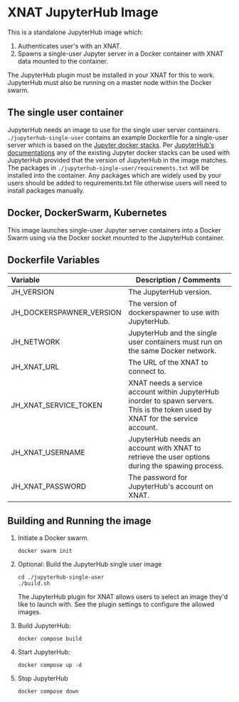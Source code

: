 XNAT JupyterHub Image 
=====================

This is a standalone JupyterHub image which:
1) Authenticates user's with an XNAT.
2) Spawns a single-user Jupyter server in a Docker container with XNAT data mounted to the container.

The JupyterHub plugin must be installed in your XNAT for this to work. JupyterHub must also be running on a master node within the Docker swarm.

## The single user container
JupyterHub needs an image to use for the single user server containers. `./jupyterhub-single-user` contains an example Dockerfile for a single-user server which is based on the [Jupyter docker stacks](https://jupyterhub-dockerspawner.readthedocs.io/en/latest/docker-image.html). Per [JupyterHub's documentations](https://jupyterhub-dockerspawner.readthedocs.io/en/latest/docker-image.html) any of the existing Jupyter docker stacks can be used with JupyterHub provided that the version of JupyterHub in the image matches. The packages in `./jupyterhub-single-user/requirements.txt` will be installed into the container. Any packages which are widely used by your users should be added to requirements.txt file otherwise users will need to install packages manually.

## Docker, DockerSwarm, Kubernetes
This image launches single-user Jupyter server containers into a Docker Swarm using via the Docker socket mounted to the JupyterHub container.

## Dockerfile Variables

| Variable                                                                             | Description / Comments                                                                                                           |
|:-------------------------------------------------------------------------------------|----------------------------------------------------------------------------------------------------------------------------------|
| JH_VERSION                                                                           | The JupyterHub version.                                                                                                          |
| JH_DOCKERSPAWNER_VERSION                                                             | The version of dockerspawner to use with JupyterHub.                                                                             |
| JH_NETWORK                                                                           | JupyterHub and the single user containers must run on the same Docker network.                                                   |
| JH_XNAT_URL                                                                          | The URL of the XNAT to connect to.                                                                                               |
| JH_XNAT_SERVICE_TOKEN                                                                | XNAT needs a service account within JupyterHub inorder to spawn servers. This is the token used by XNAT for the service account. |
| JH_XNAT_USERNAME                                                                     | JupyterHub needs an account with XNAT to retrieve the user options during the spawing process.                                   |
| JH_XNAT_PASSWORD                                                                     | The password for JupyterHub's account on XNAT.                                                                                   |


## Building and Running the image
1. Initiate a Docker swarm.
    ```shell
    docker swarm init
    ```

2. Optional: Build the JupyterHub single user image
    ```shell
    cd ./jupyterhub-single-user
    ./build.sh
    ```
   The JupyterHub plugin for XNAT allows users to select an image they'd like to launch with. See the plugin settings to configure the allowed images.

3. Build JupyterHub:
    ```shell
    docker compose build 
    ```

4. Start JupyterHub:
    ```shell
    docker compose up -d
    ```

5. Stop JupyterHub
    ```shell
    docker compose down
    ```